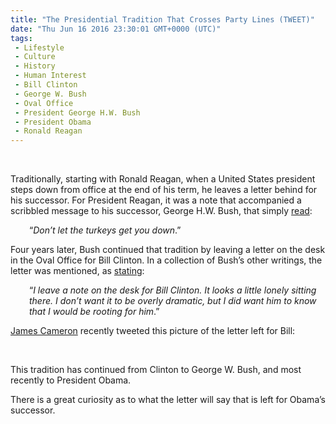```yaml
---
title: "The Presidential Tradition That Crosses Party Lines (TWEET)"
date: "Thu Jun 16 2016 23:30:01 GMT+0000 (UTC)"
tags: 
 - Lifestyle
 - Culture
 - History
 - Human Interest
 - Bill Clinton
 - George W. Bush
 - Oval Office
 - President George H.W. Bush
 - President Obama
 - Ronald Reagan
---
```

<p><!--OffDef--><br>
<!--Ads1--></p><p>Traditionally, starting with Ronald Reagan, when a United States president steps down from office at the end of his term, he leaves a letter behind for his successor. For President Reagan, it was a note that accompanied a scribbled message to his successor,&#xA0;George H.W. Bush, that&#xA0;simply <a href="http://latimesblogs.latimes.com/washington/2009/01/bush-to-obama-s.html" onclick="__gaTracker(&apos;send&apos;, &apos;event&apos;, &apos;outbound-article&apos;, &apos;http://latimesblogs.latimes.com/washington/2009/01/bush-to-obama-s.html&apos;, &apos;read&apos;);">read</a>:</p><p style="padding-left: 30px;">&#x201C;<em>Don&#x2019;t let the turkeys get you down</em>.&#x201D;</p><p>Four years later, Bush continued that tradition by leaving a letter on the desk in the Oval Office for Bill Clinton. In a collection of Bush&#x2019;s other writings, the letter was mentioned, as&#xA0;<a href="http://www.telegraph.co.uk/news/2016/06/13/the-magnanimous-bipartisan-and-dignified-letter-george-hw-bush-l/" onclick="__gaTracker(&apos;send&apos;, &apos;event&apos;, &apos;outbound-article&apos;, &apos;http://www.telegraph.co.uk/news/2016/06/13/the-magnanimous-bipartisan-and-dignified-letter-george-hw-bush-l/&apos;, &apos;stating&apos;);">stating</a>:</p><p style="padding-left: 30px;">&#x201C;<em>I leave a note on the desk for Bill Clinton. It looks a little lonely sitting there. I don&#x2019;t want it to be overly dramatic, but I did want him to know that I would be rooting for him</em>.&#x201D;</p><p><a href="https://twitter.com/CameronJJJ" onclick="__gaTracker(&apos;send&apos;, &apos;event&apos;, &apos;outbound-article&apos;, &apos;https://twitter.com/CameronJJJ&apos;, &apos;James Cameron&apos;);">James Cameron</a> recently tweeted this picture of the letter left for Bill:</p><p><script async src="//platform.twitter.com/widgets.js" charset="utf-8"></script></p><p>&#xA0;</p><p>This tradition has continued from Clinton&#xA0;to George W. Bush, and most recently to President Obama.</p><p>There is a great curiosity as to what the letter will say that is left for Obama&#x2019;s successor.</p><p>&#xA0;</p><p><!--Ads2--></p>